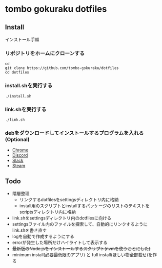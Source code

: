 # tombo gokuraku dotfiles

## Install
インストール手順

### リポジトリをホームにクローンする
```
cd
git clone https://github.com/tombo-gokuraku/dotfiles
cd dotfiles
```
### install.shを実行する
```
./install.sh
```
### link.shを実行する
```
./link.sh
```

### debをダウンロードしてインストールするプログラムを入れる(Optional)
 - [ Chrome ](https://www.google.com/chrome/)
 - [ Discord ](https://discordapp.com/download)
 - [ Slack ](https://slack.com/intl/ja-jp/downloads/linux)
 - [ Steam ](https://store.steampowered.com/about/)

## Todo
- 階層整理
  - リンクするdotfilesをsettingsディレクトリ内に格納
  - install用のスクリプトとinstallするパッケージのリストのテキストをscriptsディレクトリ内に格納
- link.shをsettingsディレクトリ内のdotfilesに向ける
- settingsファイル内のファイルを探索して、自動的にリンクするようにlink.shを書き直す
- logを自動で作成するようにする
- errorが発生した場所だけハイライトして表示する
- ~~最新版のNode.jsをインストールするスクリプト(nvmを使うことにした)~~
- minimum install(必要最低限のアプリ) と full install(ほしい物全部載せ)を作る
